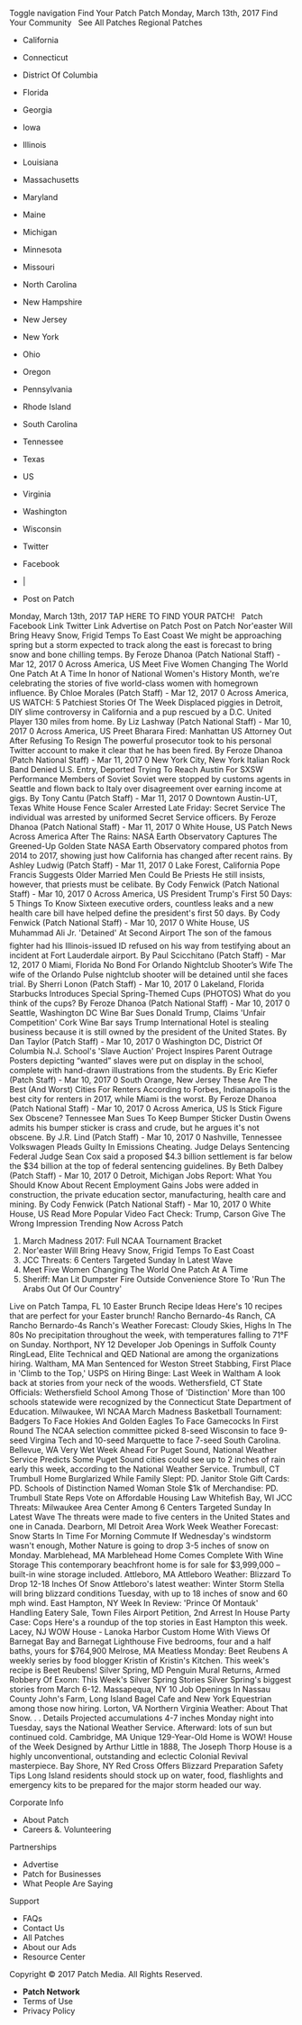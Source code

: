 Toggle navigation Find Your Patch Patch Monday, March 13th, 2017 Find Your Community   See All Patches Regional Patches

*   California
*   Connecticut
*   District Of Columbia
*   Florida
*   Georgia
*   Iowa
*   Illinois
*   Louisiana
*   Massachusetts
*   Maryland
*   Maine
*   Michigan
*   Minnesota
*   Missouri
*   North Carolina
*   New Hampshire
*   New Jersey
*   New York
*   Ohio
*   Oregon
*   Pennsylvania
*   Rhode Island
*   South Carolina
*   Tennessee
*   Texas
*   US
*   Virginia
*   Washington
*   Wisconsin

*   Twitter
*   Facebook
*   |
*   Post on Patch

Monday, March 13th, 2017 TAP HERE TO FIND YOUR PATCH!   Patch Facebook Link Twitter Link Advertise on Patch Post on Patch Nor'easter Will Bring Heavy Snow, Frigid Temps To East Coast We might be approaching spring but a storm expected to track along the east is forecast to bring snow and bone chilling temps. By Feroze Dhanoa (Patch National Staff) - Mar 12, 2017 0 Across America, US Meet Five Women Changing The World One Patch At A Time In honor of National Women's History Month, we're celebrating the stories of five world-class women with homegrown influence. By Chloe Morales (Patch Staff) - Mar 12, 2017 0 Across America, US WATCH: 5 Patchiest Stories Of The Week Displaced piggies in Detroit, DIY slime controversy in California and a pup rescued by a D.C. United Player 130 miles from home. By Liz Lashway (Patch National Staff) - Mar 10, 2017 0 Across America, US Preet Bharara Fired: Manhattan US Attorney Out After Refusing To Resign The powerful prosecutor took to his personal Twitter account to make it clear that he has been fired. By Feroze Dhanoa (Patch National Staff) - Mar 11, 2017 0 New York City, New York Italian Rock Band Denied U.S. Entry, Deported Trying To Reach Austin For SXSW Performance Members of Soviet Soviet were stopped by customs agents in Seattle and flown back to Italy over disagreement over earning income at gigs. By Tony Cantu (Patch Staff) - Mar 11, 2017 0 Downtown Austin-UT, Texas White House Fence Scaler Arrested Late Friday: Secret Service The individual was arrested by uniformed Secret Service officers. By Feroze Dhanoa (Patch National Staff) - Mar 11, 2017 0 White House, US Patch News Across America After The Rains: NASA Earth Observatory Captures The Greened-Up Golden State NASA Earth Observatory compared photos from 2014 to 2017, showing just how California has changed after recent rains. By Ashley Ludwig (Patch Staff) - Mar 11, 2017 0 Lake Forest, California Pope Francis Suggests Older Married Men Could Be Priests He still insists, however, that priests must be celibate. By Cody Fenwick (Patch National Staff) - Mar 10, 2017 0 Across America, US President Trump's First 50 Days: 5 Things To Know Sixteen executive orders, countless leaks and a new health care bill have helped define the president's first 50 days. By Cody Fenwick (Patch National Staff) - Mar 10, 2017 0 White House, US Muhammad Ali​ Jr. 'Detained' At Second Airport The son of the famous fighter had his Illinois-issued ID refused on his way from testifying about an incident at Fort Lauderdale airport. By Paul Scicchitano (Patch Staff) - Mar 12, 2017 0 Miami, Florida No Bond For Orlando Nightclub Shooter’s Wife The wife of the Orlando Pulse nightclub shooter will be detained until she faces trial. By Sherri Lonon (Patch Staff) - Mar 10, 2017 0 Lakeland, Florida Starbucks Introduces Special Spring-Themed Cups (PHOTOS) What do you think of the cups? By Feroze Dhanoa (Patch National Staff) - Mar 10, 2017 0 Seattle, Washington DC Wine Bar Sues Donald Trump, Claims 'Unfair Competition' Cork Wine Bar says Trump International Hotel is stealing business because it is still owned by the president of the United States. By Dan Taylor (Patch Staff) - Mar 10, 2017 0 Washington DC, District Of Columbia N.J. School's 'Slave Auction' Project Inspires Parent Outrage Posters depicting “wanted” slaves were put on display in the school, complete with hand-drawn illustrations from the students. By Eric Kiefer (Patch Staff) - Mar 10, 2017 0 South Orange, New Jersey These Are The Best (And Worst) Cities For Renters According to Forbes, Indianapolis is the best city for renters in 2017, while Miami is the worst. By Feroze Dhanoa (Patch National Staff) - Mar 10, 2017 0 Across America, US Is Stick Figure Sex Obscene? Tennessee Man Sues To Keep Bumper Sticker Dustin Owens admits his bumper sticker is crass and crude, but he argues it's not obscene. By J.R. Lind (Patch Staff) - Mar 10, 2017 0 Nashville, Tennessee Volkswagen Pleads Guilty In Emissions Cheating. Judge Delays Sentencing Federal Judge Sean Cox said a proposed $4.3 billion settlement is far below the $34 billion at the top of federal sentencing guidelines. By Beth Dalbey (Patch Staff) - Mar 10, 2017 0 Detroit, Michigan Jobs Report: What You Should Know About Recent Employment Gains Jobs were added in construction, the private education sector, manufacturing, health care and mining. By Cody Fenwick (Patch National Staff) - Mar 10, 2017 0 White House, US Read More Popular Video Fact Check: Trump, Carson Give The Wrong Impression Trending Now Across Patch

1.  March Madness 2017: Full NCAA Tournament Bracket
2.  Nor'easter Will Bring Heavy Snow, Frigid Temps To East Coast
3.  JCC Threats: 6 Centers Targeted Sunday In Latest Wave
4.  Meet Five Women Changing The World One Patch At A Time
5.  Sheriff: Man Lit Dumpster Fire Outside Convenience Store To 'Run The Arabs Out Of Our Country'

Live on Patch Tampa, FL 10 Easter Brunch Recipe Ideas Here's 10 recipes that are perfect for your Easter brunch! Rancho Bernardo-4s Ranch, CA Rancho Bernardo-4s Ranch's Weather Forecast: Cloudy Skies, Highs In The 80s No precipitation throughout the week, with temperatures falling to 71°F on Sunday. Northport, NY 12 Developer Job Openings in Suffolk County RingLead, Elite Technical and QED National are among the organizations hiring. Waltham, MA Man Sentenced for Weston Street Stabbing, First Place in 'Climb to the Top,' USPS on Hiring Binge: Last Week in Waltham A look back at stories from your neck of the woods. Wethersfield, CT State Officials: Wethersfield School Among Those of 'Distinction' ​More than 100 schools statewide were recognized by the Connecticut State Department of Education. Milwaukee, WI NCAA March Madness Basketball Tournament: Badgers To Face Hokies And Golden Eagles To Face Gamecocks In First Round The NCAA selection committee picked 8-seed Wisconsin to face 9-seed Virgina Tech and 10-seed Marquette to face 7-seed South Carolina. Bellevue, WA Very Wet Week Ahead For Puget Sound, National Weather Service Predicts Some Puget Sound cities could see up to 2 inches of rain early this week, according to the National Weather Service. Trumbull, CT Trumbull Home Burglarized While Family Slept: PD. Janitor Stole Gift Cards: PD. Schools of Distinction Named Woman Stole $1k of Merchandise: PD. Trumbull State Reps Vote on Affordable Housing Law Whitefish Bay, WI JCC Threats: Milwaukee Area Center Among 6 Centers Targeted Sunday In Latest Wave The threats were made to five centers in the United States and one in Canada. Dearborn, MI Detroit Area Work Week Weather Forecast: Snow Starts In Time For Morning Commute If Wednesday's windstorm wasn't enough, Mother Nature is going to drop 3-5 inches of snow on Monday. Marblehead, MA Marblehead Home Comes Complete With Wine Storage This contemporary beachfront home is for sale for $3,999,000 – built-in wine storage included. Attleboro, MA Attleboro Weather: Blizzard To Drop 12-18 Inches Of Snow Attleboro's latest weather: Winter Storm Stella will bring blizzard conditions Tuesday, with up to 18 inches of snow and 60 mph wind. East Hampton, NY Week In Review: 'Prince Of Montauk' Handling Eatery Sale, Town Files Airport Petition, 2nd Arrest In House Party Case: Cops Here's a roundup of the top stories in East Hampton this week. Lacey, NJ WOW House - Lanoka Harbor Custom Home With Views Of Barnegat Bay and Barnegat Lighthouse Five bedrooms, four and a half baths, yours for $764,900 Melrose, MA Meatless Monday: Beet Reubens A weekly series by food blogger Kristin of Kristin's Kitchen. This week's recipe is Beet Reubens! Silver Spring, MD Penguin Mural Returns, Armed Robbery Of Exonn: This Week's Silver Spring Stories Silver Spring's biggest stories from March 6-12. Massapequa, NY 10 Job Openings In Nassau County John's Farm, Long Island Bagel Cafe and New York Equestrian among those now hiring. Lorton, VA Northern Virginia Weather: About That Snow. . . Details Projected accumulations 4-7 inches Monday night into Tuesday, says the National Weather Service. Afterward: lots of sun but continued cold. Cambridge, MA Unique 129-Year-Old Home is WOW! House of the Week Designed by Arthur Little in 1888, The Joseph Thorp House is a highly unconventional, outstanding and eclectic Colonial Revival masterpiece. Bay Shore, NY Red Cross Offers Blizzard Preparation Safety Tips Long Island residents should stock up on water, food, flashlights and emergency kits to be prepared for the major storm headed our way.

Corporate Info

*   About Patch
*   Careers &. Volunteering

Partnerships

*   Advertise
*   Patch for Businesses
*   What People Are Saying

Support

*   FAQs
*   Contact Us
*   All Patches
*   About our Ads
*   Resource Center

Copyright © 2017 Patch Media. All Rights Reserved.

*   **Patch Network**
*   Terms of Use
*   Privacy Policy